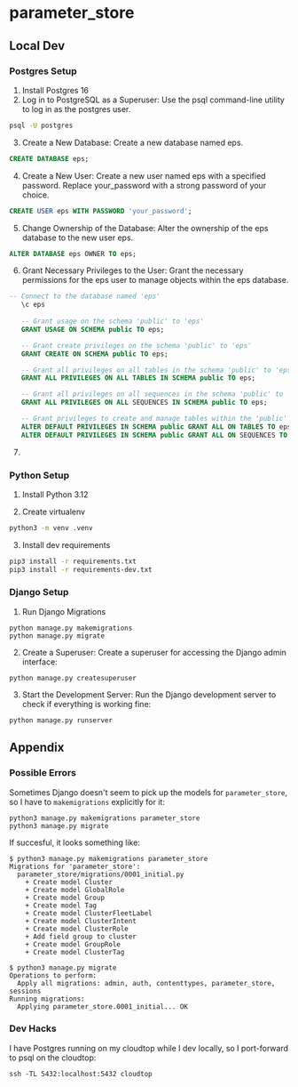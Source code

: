 # parameter_store

## Local Dev

### Postgres Setup

1. Install Postgres 16
2. Log in to PostgreSQL as a Superuser: Use the psql command-line utility to log in as the postgres user.

```bash
psql -U postgres
```

3. Create a New Database: Create a new database named eps.

```sql
CREATE DATABASE eps;
```

4. Create a New User: Create a new user named eps with a specified password. Replace your_password with a strong password of your choice.

```sql
CREATE USER eps WITH PASSWORD 'your_password';
```

5. Change Ownership of the Database: Alter the ownership of the eps database to the new user eps.

```sql
ALTER DATABASE eps OWNER TO eps;
```

6. Grant Necessary Privileges to the User: Grant the necessary permissions for the eps user to manage objects within the eps database.

```sql
-- Connect to the database named 'eps'
   \c eps
   
   -- Grant usage on the schema 'public' to 'eps'
   GRANT USAGE ON SCHEMA public TO eps;

   -- Grant create privileges on the schema 'public' to 'eps'
   GRANT CREATE ON SCHEMA public TO eps;

   -- Grant all privileges on all tables in the schema 'public' to 'eps'
   GRANT ALL PRIVILEGES ON ALL TABLES IN SCHEMA public TO eps;

   -- Grant all privileges on all sequences in the schema 'public' to 'eps'
   GRANT ALL PRIVILEGES ON ALL SEQUENCES IN SCHEMA public TO eps;

   -- Grant privileges to create and manage tables within the 'public' schema
   ALTER DEFAULT PRIVILEGES IN SCHEMA public GRANT ALL ON TABLES TO eps;
   ALTER DEFAULT PRIVILEGES IN SCHEMA public GRANT ALL ON SEQUENCES TO eps;
```

7. 

### Python Setup

1. Install Python 3.12

2. Create virtualenv

```bash
python3 -m venv .venv
```

3. Install dev requirements

```bash
pip3 install -r requirements.txt
pip3 install -r requirements-dev.txt
```

### Django Setup

1. Run Django Migrations

```shell
python manage.py makemigrations
python manage.py migrate
```

2. Create a Superuser: Create a superuser for accessing the Django admin interface:

```shell
python manage.py createsuperuser
```

3. Start the Development Server: Run the Django development server to check if everything is working fine:

```shell
python manage.py runserver
```

## Appendix

### Possible Errors

Sometimes Django doesn't seem to pick up the models for `parameter_store`, so I have to `makemigrations` explicitly for it:

```shell
python3 manage.py makemigrations parameter_store
python3 manage.py migrate
```

If succesful, it looks something like:

```shell
$ python3 manage.py makemigrations parameter_store
Migrations for 'parameter_store':
  parameter_store/migrations/0001_initial.py
    + Create model Cluster
    + Create model GlobalRole
    + Create model Group
    + Create model Tag
    + Create model ClusterFleetLabel
    + Create model ClusterIntent
    + Create model ClusterRole
    + Add field group to cluster
    + Create model GroupRole
    + Create model ClusterTag

$ python3 manage.py migrate
Operations to perform:
  Apply all migrations: admin, auth, contenttypes, parameter_store, sessions
Running migrations:
  Applying parameter_store.0001_initial... OK

```

### Dev Hacks

I have Postgres running on my cloudtop while I dev locally, so I port-forward to psql on the cloudtop:

```shell
ssh -TL 5432:localhost:5432 cloudtop
```
